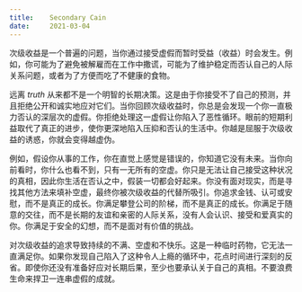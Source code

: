 ```yaml
---
title:    Secondary Cain
date:     2021-03-04
---
```


次级收益是一个普遍的问题，当你通过接受虚假而暂时受益（收益）时会发生。例如，你可能为了避免被解雇而在工作中撒谎，可能为了维护稳定而否认自己的人际关系问题，或者为了方便而吃了不健康的食物。

远离 *truth* 从来都不是一个明智的长期决策。这是由于你接受不了自己的预测，并且拒绝公开和诚实地应对它们。当你回顾次级收益时，你总是会发现一个你一直极力否认的深层次的虚假。你拒绝处理这一虚假让你陷入了恶性循环。眼前的短期利益取代了真正的进步，使你更深地陷入压抑和否认的生活中。你越是屈服于次级收益的诱惑，你就会变得越虚伪。

例如，假设你从事的工作，你在直觉上感觉是错误的，你知道它没有未来。当你向前看时，你什么也看不到，只有一无所有的空虚。你只是无法让自己接受这种状况的真相，因此你生活在否认之中，假装一切都会好起来。你没有面对现实，而是寻找其他方法来填补空虚，最终你被次级收益的代替所吸引。你追求金钱、认可或安慰，而不是真正的成长。你满足攀登公司的阶梯，而不是真正的成长。你满足于随意的交往，而不是长期的友谊和亲密的人际关系，没有人会认识、接受和爱真实的你。你满足于安全的幻想，而不是面对有价值的挑战。

对次级收益的追求导致持续的不满、空虚和不快乐。这是一种临时药物，它无法一直满足你。如果你发现自己陷入了这种令人上瘾的循环中，花点时间进行深刻的反省。即使你还没有准备好应对长期后果，至少也要承认关于自己的真相。不要浪费生命来捍卫一连串虚假的成就。
